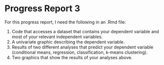 Progress Report 3
====================

For this progress report, I need the following in an .Rmd file:

1. Code that accesses a dataset that contains your dependent variable and most of your relevant independent variables. 
1. A univariate graphic describing the dependent variable.
1. Results of two different analyses that predict your dependent variable (conditional means, regression, classification, k-means clustering).
1. Two graphics that show the results of your analyses above. 

